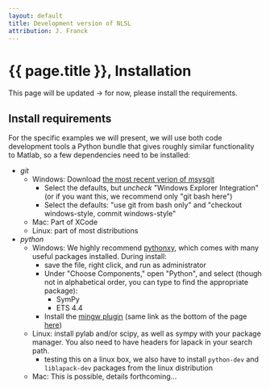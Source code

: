 ```yaml
---
layout: default
title: Development version of NLSL
attribution: J. Franck
---
```

# {{ page.title }}, Installation
This page will be updated → for now, please install the requirements.

## Install requirements

For the specific examples we will present, we will use both code development tools a Python bundle that gives roughly similar functionality to Matlab, so a few dependencies need to be installed:

- *git*
    - Windows: Download [the most recent verion of msysgit](https://github.com/msysgit/msysgit/releases/download/Git-1.9.5-preview20150319/Git-1.9.5-preview20150319.exe)
        - Select the defaults, but *uncheck* "Windows Explorer Integration" (or if you want this, we recommend only "git bash here")
        - Select the defaults: "use git from bash only" and "checkout windows-style, commit windows-style"
    - Mac: Part of XCode
    - Linux: part of most distributions
- *python*
    - Windows: We highly recommend [pythonxy](https://code.google.com/p/pythonxy/wiki/Downloads), which comes with many useful packages installed.  During install:
        - save the file, right click, and run as administrator
        - Under "Choose Components," open "Python", and select (though not in alphabetical order, you can type to find the appropriate package):
            - SymPy
            - ETS 4.4 
        - Install the [mingw plugin](http://sourceforge.net/projects/python-xy/files/plugins/mingw-4.8.1-3.exe/download) (same link as the bottom of the page [here](https://code.google.com/p/pythonxy/wiki/AdditionalPlugins))
    - Linux: install pylab and/or scipy, as well as sympy with your package manager.  You also need to have headers for lapack in your search path.
        - testing this on a linux box, we also have to install `python-dev` and `liblapack-dev` packages from the linux distribution
    - Mac: This is possible, details forthcoming...

<!--
- *pyspecdata*: this is a home-build module that allows for some data processing.

## Pull the code

Open a shell (terminal on Mac/Linux, git bash on Windows), and type
`git clone https://jfranck@bitbucket.org/jfranck/nlsl.git`
then `git checkout python`.

*Note that this page might be updated -- please check back later*

Note that this will allow you to update changes to the code that we upload before the workshop.

This version is only for the workshop, and is a work in progress.
Please do not distribute this code or use it for your research yet.  Rather, see the code at the [ACERT webpage](http://www.acert.cornell.edu/index_files/acert_resources.php), where we will also post links to this code when it is complete.
-->
